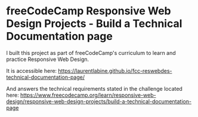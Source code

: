 # freeCodeCamp Responsive Web Design Projects - Build a Technical Documentation page

I built this project as part of freeCodeCamp's curriculum to learn and practice Responsive Web Design.

It is accessible here: https://laurentlabine.github.io/fcc-reswebdes-technical-documentation-page/

And answers the technical requirements stated in the challenge located here: https://www.freecodecamp.org/learn/responsive-web-design/responsive-web-design-projects/build-a-technical-documentation-page
